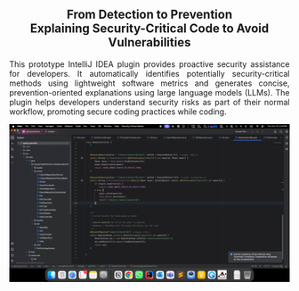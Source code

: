<h2 align="center">From Detection to Prevention</br>Explaining Security-Critical Code to Avoid Vulnerabilities</h2>

<p style="text-align: justify;">
  This prototype IntelliJ IDEA plugin provides proactive security assistance for developers. It automatically identifies potentially security-critical methods using lightweight software metrics and generates concise, prevention-oriented explanations using large language models (LLMs). The plugin helps developers understand security risks as part of their normal workflow, promoting secure coding practices while coding.
</p>

[![Please wait..](demo/demo.png)](demo/demo.gif)
